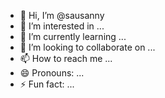 - 👋 Hi, I’m @sausanny
- 👀 I’m interested in ...
- 🌱 I’m currently learning ...
- 💞️ I’m looking to collaborate on ...
- 📫 How to reach me ...
- 😄 Pronouns: ...
- ⚡ Fun fact: ...

<!---
sausanny/sausanny is a ✨ special ✨ repository because its `README.md` (this file) appears on your GitHub profile.
You can click the Preview link to take a look at your changes.
--->
